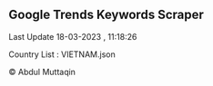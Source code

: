 

## Google Trends Keywords Scraper 
 
Last Update 18-03-2023 , 11:18:26

Country List :
VIETNAM.json



© Abdul Muttaqin 
